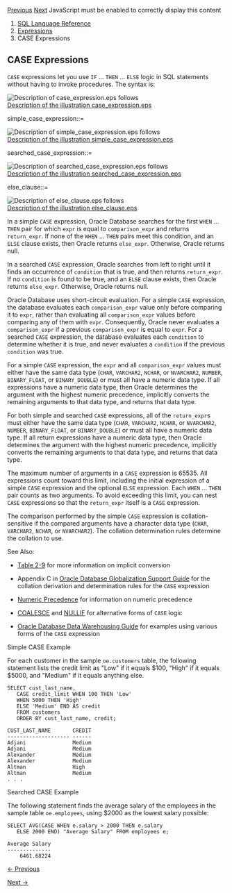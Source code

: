 [Previous](Compound-Expressions.md) [Next](Column-Expressions.md)
JavaScript must be enabled to correctly display this content

  1. [SQL Language Reference ](index.md)
  2. [ Expressions](Expressions.md)
  3. CASE Expressions 

## CASE Expressions

`CASE` expressions let you use `IF` ... `THEN` ... `ELSE` logic in SQL
statements without having to invoke procedures. The syntax is:

![Description of case_expression.eps
follows](https://docs.oracle.com/en/database/oracle/oracle-database/23/sqlrf/img/case_expression.gif)  
[Description of the illustration
case_expression.eps](img_text/case_expression.md)

simple_case_expression::=

![Description of simple_case_expression.eps
follows](https://docs.oracle.com/en/database/oracle/oracle-database/23/sqlrf/img/simple_case_expression.gif)  
[Description of the illustration
simple_case_expression.eps](img_text/simple_case_expression.md)

searched_case_expression::=

![Description of searched_case_expression.eps
follows](https://docs.oracle.com/en/database/oracle/oracle-database/23/sqlrf/img/searched_case_expression.gif)  
[Description of the illustration
searched_case_expression.eps](img_text/searched_case_expression.md)

else_clause::=

![Description of else_clause.eps
follows](https://docs.oracle.com/en/database/oracle/oracle-database/23/sqlrf/img/else_clause.gif)  
[Description of the illustration else_clause.eps](img_text/else_clause.md)

In a simple `CASE` expression, Oracle Database searches for the first `WHEN`
... `THEN` pair for which `expr` is equal to `comparison_expr` and returns
`return_expr`. If none of the `WHEN` ... `THEN` pairs meet this condition, and
an `ELSE` clause exists, then Oracle returns `else_expr`. Otherwise, Oracle
returns null.

In a searched `CASE` expression, Oracle searches from left to right until it
finds an occurrence of `condition` that is true, and then returns
`return_expr`. If no `condition` is found to be true, and an `ELSE` clause
exists, then Oracle returns `else_expr`. Otherwise, Oracle returns null.

Oracle Database uses short-circuit evaluation. For a simple `CASE` expression,
the database evaluates each `comparison_expr` value only before comparing it
to `expr`, rather than evaluating all `comparison_expr` values before
comparing any of them with `expr`. Consequently, Oracle never evaluates a
`comparison_expr` if a previous `comparison_expr` is equal to `expr`. For a
searched `CASE` expression, the database evaluates each `condition` to
determine whether it is true, and never evaluates a `condition` if the
previous `condition` was true.

For a simple `CASE` expression, the `expr` and all `comparison_expr` values
must either have the same data type (`CHAR`, `VARCHAR2`, `NCHAR`, or
`NVARCHAR2`, `NUMBER`, `BINARY_FLOAT`, or `BINARY_DOUBLE`) or must all have a
numeric data type. If all expressions have a numeric data type, then Oracle
determines the argument with the highest numeric precedence, implicitly
converts the remaining arguments to that data type, and returns that data
type.

For both simple and searched `CASE` expressions, all of the `return_expr`s
must either have the same data type (`CHAR`, `VARCHAR2`, `NCHAR`, or
`NVARCHAR2`, `NUMBER`, `BINARY_FLOAT`, or `BINARY_DOUBLE`) or must all have a
numeric data type. If all return expressions have a numeric data type, then
Oracle determines the argument with the highest numeric precedence, implicitly
converts the remaining arguments to that data type, and returns that data
type.

The maximum number of arguments in a `CASE` expression is 65535. All
expressions count toward this limit, including the initial expression of a
simple `CASE` expression and the optional `ELSE` expression. Each `WHEN` ...
`THEN` pair counts as two arguments. To avoid exceeding this limit, you can
nest `CASE` expressions so that the `return_expr` itself is a `CASE`
expression.

The comparison performed by the simple `CASE` expression is collation-
sensitive if the compared arguments have a character data type (`CHAR`,
`VARCHAR2`, `NCHAR`, or `NVARCHAR2`). The collation determination rules
determine the collation to use.

See Also:

  * [Table 2-9](Data-Type-Comparison-Rules.md#GUID-98BE3A78-6E33-4181-B5CB-D96FD9DC1694__G195937 "An X in a cell indicates implicit conversion of the data types") for more information on implicit conversion 

  * Appendix C in [Oracle Database Globalization Support Guide](/pls/topic/lookup?ctx=en/database/oracle/oracle-database/23/sqlrf&id=NLSPG-GUID-AFCE41ED-775B-4A00-AF38-C436776AE0C5) for the collation derivation and determination rules for the `CASE` expression 

  * [Numeric Precedence](Data-Types.md#GUID-4C0B65DB-E751-4957-A1ED-5044BAFA7812) for information on numeric precedence 

  * [COALESCE](COALESCE.md#GUID-3F9007A7-C0CA-4707-9CBA-1DBF2CDE0C87) and [NULLIF](NULLIF.md#GUID-445FC268-7FFA-4850-98C9-D53D88AB2405) for alternative forms of `CASE` logic 

  * [Oracle Database Data Warehousing Guide](/pls/topic/lookup?ctx=en/database/oracle/oracle-database/23/sqlrf&id=DWHSG02012) for examples using various forms of the `CASE` expression 

Simple CASE Example

For each customer in the sample `oe.customers` table, the following statement
lists the credit limit as "Low" if it equals $100, "High" if it equals $5000,
and "Medium" if it equals anything else.

    
    
    SELECT cust_last_name,
       CASE credit_limit WHEN 100 THEN 'Low'
       WHEN 5000 THEN 'High'
       ELSE 'Medium' END AS credit
       FROM customers
       ORDER BY cust_last_name, credit;
    
    CUST_LAST_NAME       CREDIT
    -------------------- ------
    Adjani               Medium
    Adjani               Medium
    Alexander            Medium
    Alexander            Medium
    Altman               High
    Altman               Medium
    . . .

Searched CASE Example

The following statement finds the average salary of the employees in the
sample table `oe.employees`, using $2000 as the lowest salary possible:

    
    
    SELECT AVG(CASE WHEN e.salary > 2000 THEN e.salary
       ELSE 2000 END) "Average Salary" FROM employees e;
    
    Average Salary
    --------------
        6461.68224


[← Previous](Compound-Expressions.md)

[Next →](Column-Expressions.md)
